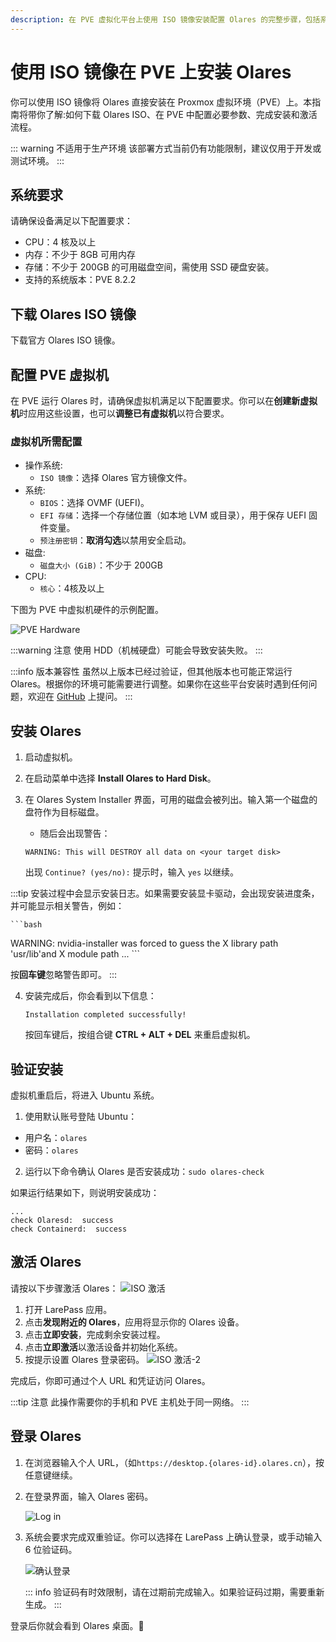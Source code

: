 ```yaml
---
description: 在 PVE 虚拟化平台上使用 ISO 镜像安装配置 Olares 的完整步骤，包括系统要求、虚拟机配置、安装和激活过程。
---
```

# 使用 ISO 镜像在 PVE 上安装 Olares
你可以使用 ISO 镜像将 Olares 直接安装在 Proxmox 虚拟环境（PVE）上。本指南将带你了解:如何下载 Olares ISO、在 PVE 中配置必要参数、完成安装和激活流程。

::: warning 不适用于生产环境
该部署方式当前仍有功能限制，建议仅用于开发或测试环境。
:::

<!--@include: ./reusables.md{39,45}-->

## 系统要求
请确保设备满足以下配置要求：

- CPU：4 核及以上
- 内存：不少于 8GB 可用内存
- 存储：不少于 200GB 的可用磁盘空间，需使用 SSD 硬盘安装。
- 支持的系统版本：PVE 8.2.2
## 下载 Olares ISO 镜像
下载官方 Olares ISO 镜像。

## 配置 PVE 虚拟机
在 PVE 运行 Olares 时，请确保虚拟机满足以下配置要求。你可以在**创建新虚拟机**时应用这些设置，也可以**调整已有虚拟机**以符合要求。

### 虚拟机所需配置

- 操作系统:
  - `ISO 镜像`：选择 Olares 官方镜像文件。
- 系统:
  - `BIOS`：选择 OVMF (UEFI)。
  - `EFI 存储`：选择一个存储位置（如本地 LVM 或目录），用于保存 UEFI 固件变量。
  - `预注册密钥`：**取消勾选**以禁用安全启动。
- 磁盘:
  - `磁盘大小 (GiB)`：不少于 200GB
- CPU:
  - `核心`：4核及以上

下图为 PVE 中虚拟机硬件的示例配置。

![PVE Hardware](/images/developer/install/pve-hardware.png#bordered)

:::warning 注意
使用 HDD（机械硬盘）可能会导致安装失败。
:::

:::info 版本兼容性
虽然以上版本已经过验证，但其他版本也可能正常运行 Olares。根据你的环境可能需要进行调整。如果你在这些平台安装时遇到任何问题，欢迎在 [GitHub](https://github.com/beclab/Olares/issues/new) 上提问。
:::

## 安装 Olares

1. 启动虚拟机。
2. 在启动菜单中选择 **Install Olares to Hard Disk**。
3. 在 Olares System Installer 界面，可用的磁盘会被列出。输入第一个磁盘的盘符作为目标磁盘。

    - 随后会出现警告：

    ```text
    WARNING: This will DESTROY all data on <your target disk>
    ```

    出现 `Continue? (yes/no):` 提示时，输入 `yes` 以继续。

:::tip 
安装过程中会显示安装日志。如果需要安装显卡驱动，会出现安装进度条，并可能显示相关警告，例如：

    ```bash
   WARNING: nvidia-installer was forced to guess the X Iibrary path 'usr/lib'and X module path ...
    ```

按**回车键**忽略警告即可。
:::

4. 安装完成后，你会看到以下信息：

    ```
    Installation completed successfully!
    ```

    按回车键后，按组合键 **CTRL + ALT + DEL** 来重启虚拟机。

## 验证安装

虚拟机重启后，将进入 Ubuntu 系统。

1. 使用默认账号登陆 Ubuntu：

- 用户名：`olares`
- 密码：`olares`

2. 运行以下命令确认 Olares 是否安装成功：`sudo olares-check`

如果运行结果如下，则说明安装成功：

```
...
check Olaresd:  success
check Containerd:  success
```

## 激活 Olares

请按以下步骤激活 Olares：
![ISO 激活](/images/manual/larepass/iso-activate.png#bordered)


1. 打开 LarePass 应用。
2. 点击**发现附近的 Olares**，应用将显示你的 Olares 设备。
3. 点击**立即安装**，完成剩余安装过程。
4. 点击**立即激活**以激活设备并初始化系统。
5. 按提示设置 Olares 登录密码。
   ![ISO 激活-2](/images/manual/larepass/iso-activate-2.png#bordered)

完成后，你即可通过个人 URL 和凭证访问 Olares。

:::tip 注意
此操作需要你的手机和 PVE 主机处于同一网络。
:::

## 登录 Olares

1. 在浏览器输入个人 URL，（如`https://desktop.{olares-id}.olares.cn`），按任意键继续。

2. 在登录界面，输入 Olares 密码。

   ![Log in](/images/manual/get-started/log-in.png#bordered)
3. 系统会要求完成双重验证。你可以选择在 LarePass 上确认登录，或手动输入 6 位验证码。
   
   ![确认登录](/images/manual/larepass/confirm-login.png#bordered)

   ::: info
   验证码有时效限制，请在过期前完成输入。如果验证码过期，需要重新生成。
   :::

登录后你就会看到 Olares 桌面。🎉

<!--@include: ./reusables.md{33,37}-->